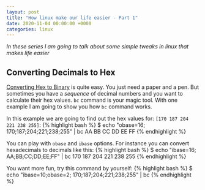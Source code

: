 ```yaml
---
layout: post
title: "How linux make our life easier - Part 1"
date: 2020-11-04 00:00:00 +0000
categories: linux
---
```


_In these series I am going to talk about some simple tweaks in linux that makes life easier_

## Converting Decimals to Hex

[Converting Hex to Binary](https://www.binaryhexconverter.com/hex-to-binary-converter) is quite easy. You just need a paper and a pen.
But sometimes you have a _sequence_ of decimal numbers and you want to calculate their hex values.
`bc` command is your magic tool. With one example I am going to show you how `bc` command works.

In this example we are going to find out the hex values for: `[170 187 204 221 238 255]`:
{% highlight bash %}
$ echo "obase=16; 170;187;204;221;238;255" | bc
AA
BB
CC
DD
EE
FF
{% endhighlight %}

You can play with `obase` and `ibase` options. For instance you can convert hexadecimals to decimals like this:
{% highlight bash %}
$ echo "ibase=16; AA;BB;CC;DD;EE;FF" | bc
170
187
204
221
238
255
{% endhighlight %}

You want more fun, try this command by yourself:
{% highlight bash %}
$ echo "ibase=10;obase=2; 170;187;204;221;238;255" | bc
{% endhighlight %}
